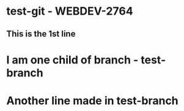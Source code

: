 # test-git - WEBDEV-2764

## This is the 1st line


# I am one child of branch - test-branch


# Another line made in test-branch
